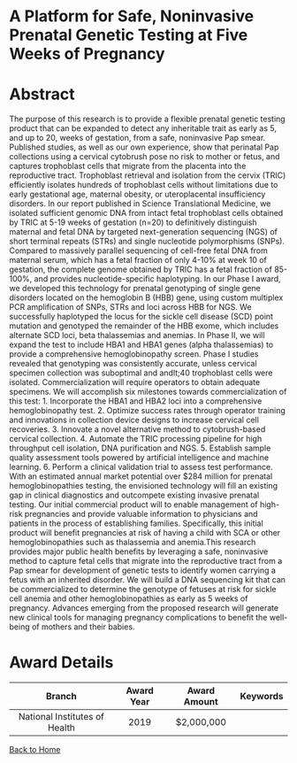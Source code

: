 
A Platform for Safe, Noninvasive Prenatal Genetic Testing at Five Weeks of Pregnancy
====================================================================================

# Abstract


The purpose of this research is to provide a flexible prenatal genetic testing product that can be expanded to
detect any inheritable trait as early as 5, and up to 20, weeks of gestation, from a safe, noninvasive Pap smear.
Published studies, as well as our own experience, show that perinatal Pap collections using a cervical cytobrush
pose no risk to mother or fetus, and captures trophoblast cells that migrate from the placenta into the reproductive
tract. Trophoblast retrieval and isolation from the cervix (TRIC) efficiently isolates hundreds of trophoblast cells
without limitations due to early gestational age, maternal obesity, or uteroplacental insufficiency disorders. In our
report published in Science Translational Medicine, we isolated sufficient genomic DNA from intact fetal
trophoblast cells obtained by TRIC at 5-19 weeks of gestation (n=20) to definitively distinguish maternal and fetal
DNA by targeted next-generation sequencing (NGS) of short terminal repeats (STRs) and single nucleotide
polymorphisms (SNPs). Compared to massively parallel sequencing of cell-free fetal DNA from maternal serum,
which has a fetal fraction of only 4-10% at week 10 of gestation, the complete genome obtained by TRIC has a
fetal fraction of 85-100%, and provides nucleotide-specific haplotyping. In our Phase I award, we developed this
technology for prenatal genotyping of single gene disorders located on the hemoglobin B (HBB) gene, using
custom multiplex PCR amplification of SNPs, STRs and loci across HBB for NGS. We successfully haplotyped
the locus for the sickle cell disease (SCD) point mutation and genotyped the remainder of the HBB exome, which
includes alternate SCD loci, beta thalassemias and anemias. In Phase II, we will expand the test to include HBA1
and HBA1 genes (alpha thalassemias) to provide a comprehensive hemoglobinopathy screen. Phase I studies
revealed that genotyping was consistently accurate, unless cervical specimen collection was suboptimal and
andlt;40 trophoblast cells were isolated. Commercialization will require operators to obtain adequate specimens. We
will accomplish six milestones towards commercialization of this test: 1. Incorporate the HBA1 and HBA2 loci
into a comprehensive hemoglobinopathy test. 2. Optimize success rates through operator training and
innovations in collection device designs to increase cervical cell recoveries. 3. Innovate a novel alternative
method to cytobrush-based cervical collection. 4. Automate the TRIC processing pipeline for high throughput
cell isolation, DNA purification and NGS. 5. Establish sample quality assessment tools powered by artificial
intelligence and machine learning. 6. Perform a clinical validation trial to assess test performance. With an
estimated annual market potential over $284 million for prenatal hemoglobinopathies testing, the envisioned
technology will fill an existing gap in clinical diagnostics and outcompete existing invasive prenatal testing. Our
initial commercial product will to enable management of high-risk pregnancies and provide valuable information
to physicians and patients in the process of establishing families. Specifically, this initial product will benefit
pregnancies at risk of having a child with SCA or other hemoglobinopathies such as thalassemia and anemia.This research provides major public health benefits by leveraging a safe, noninvasive method to capture fetal
cells that migrate into the reproductive tract from a Pap smear for development of genetic tests to identify
women carrying a fetus with an inherited disorder. We will build a DNA sequencing kit that can be
commercialized to determine the genotype of fetuses at risk for sickle cell anemia and other
hemoglobinopathies as early as 5 weeks of pregnancy. Advances emerging from the proposed research will
generate new clinical tools for managing pregnancy complications to benefit the well-being of mothers and
their babies.  

# Award Details

|Branch|Award Year|Award Amount|Keywords|
| :---: | :---: | :---: | :---: |
|National Institutes of Health|2019|$2,000,000||
  
  


[Back to Home](https://github.com/chrischow/dod_sbir_awards/JH/#2547)